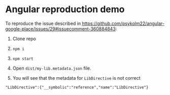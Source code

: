 # Angular reproduction demo

To reproduce the issue described in https://github.com/psykolm22/angular-google-place/issues/29#issuecomment-360884843:

1. Clone repo

2. `npm i`

3. `npm start`

4. Open `dist/my-lib.metadata.json` file.

5. You will see that the metadata for `LibDirective` is not correct

``"LibDirective":{"__symbolic":"reference","name":"LibDirective"}``
